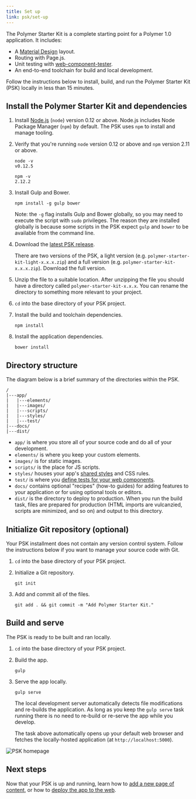 ```yaml
---
title: Set up
link: psk/set-up
---
```


<!-- toc -->

The Polymer Starter Kit is a complete starting point for a Polymer 1.0
application. It includes:

*   A [Material Design][md] layout.
*   Routing with Page.js.
*   Unit testing with [web-component-tester](https://github.com/Polymer/web-component-tester).
*   An end-to-end toolchain for build and local development.

Follow the instructions below to install, build, and run the
Polymer Starter Kit (PSK) locally in less than 15 minutes.

## Install the Polymer Starter Kit and dependencies

1.  Install [Node.js](https://nodejs.org/) (`node`) version 0.12 or above.
    Node.js includes Node Package Manager (`npm`) by default. The PSK
    uses `npm` to install and manage tooling.

1.  Verify that you're running `node` version 0.12 or above and `npm`
    version 2.11 or above.

        node -v
        v0.12.5

        npm -v
        2.12.2

1.  Install Gulp and Bower.

        npm install -g gulp bower

    Note: the `-g` flag installs Gulp and Bower globally, so you may need to
    execute the script with `sudo` privileges. The reason they are installed
    globally is because some scripts in the PSK expect
    `gulp` and `bower` to be available from the command line.

1.  Download the [latest PSK release](https://github.com/PolymerElements/polymer-starter-kit/releases/latest).

    There are two versions of the PSK, a light version (e.g.
    `polymer-starter-kit-light-x.x.x.zip`)
    and a full version (e.g. `polymer-starter-kit-x.x.x.zip`). Download
    the full
    version.

1.  Unzip the file to a suitable location. After unzipping the file
    you should have a directory called `polymer-starter-kit-x.x.x`.
    You can rename the directory to something more relevant to your project.

1. `cd` into the base directory of your PSK project.

1.  Install the build and toolchain dependencies.

        npm install

1.  Install the application dependencies.

        bower install

## Directory structure

The diagram below is a brief summary of the directories within the PSK.

    /
    |---app/
    |   |---elements/
    |   |---images/
    |   |---scripts/
    |   |---styles/
    |   |---test/
    |---docs/
    |---dist/

*   `app/` is where you store all of your source code and do all of your
    development.
*   `elements/` is where you keep your custom elements.
*   `images/` is for static images.
*   `scripts/` is the place for JS scripts.
*   `styles/` houses your app's [shared styles][shared styles] and CSS rules.
*   `test/` is where you [define tests for your web
    components](https://github.com/Polymer/web-component-tester).
*   `docs/` contains optional "recipes" (how-to guides) for adding features
    to your application or for using optional tools or editors.
*   `dist/` is the directory to deploy to production. When you run the
    build task, files are prepared for production (HTML imports are
    vulcanzied, scripts are minimized, and so on) and output to this directory.

## Initialize Git repository (optional)

Your PSK installment does not contain any version control system. Follow the
instructions below if you want to manage your source code with Git.

1.  `cd` into the base directory of your PSK project.

1.  Initialize a Git repository.

        git init

1.  Add and commit all of the files.

        git add . && git commit -m "Add Polymer Starter Kit."

## Build and serve

The PSK is ready to be built and ran locally.

1. `cd` into the base directory of your PSK project.

1.  Build the app.

        gulp

1.  Serve the app locally.

        gulp serve

    The local development server automatically detects file modifications
    and re-builds the application. As long as you keep the `gulp serve`
    task running there is no need to re-build or re-serve the app while
    you develop.

    The task above automatically opens up your default web browser and
    fetches the locally-hosted application (at `http://localhost:5000`).

![PSK homepage](/images/1.0/psk/psk-home.png)

## Next steps

Now that your PSK is up and running, learn how to [add a new page of
content](create-a-page), or how to [deploy the app to the
web](deploy).

[shared styles]: /1.0/docs/devguide/styling.html#style-modules
[md]: http://www.google.com/design/spec/material-design/introduction.html

